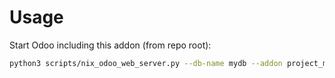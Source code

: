 # Usage

Start Odoo including this addon (from repo root):

```bash
python3 scripts/nix_odoo_web_server.py --db-name mydb --addon project_merge
```
